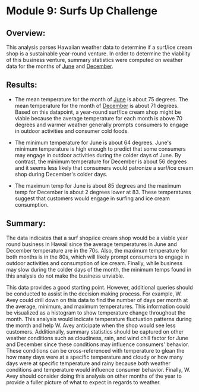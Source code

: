 # Module 9: Surfs Up Challenge

## Overview:

This analysis parses Hawaiian weather data to determine if a surf/ice cream shop is a sustainable year-round venture.  In order to determine the viability of this business venture, summary statistics were computed on weather data for the months of [June](https://github.com/laurlen2112/surfs_up/blob/main/resources/june_query.png) and [December](https://github.com/laurlen2112/surfs_up/blob/main/resources/dec_query.png).  

## Results:

* The mean temperature for the month of [June](https://github.com/laurlen2112/surfs_up/blob/main/resources/june_stats.png) is about 75 degrees.  The mean temperature for the month of [December](https://github.com/laurlen2112/surfs_up/blob/main/resources/dec_stats.png) is about 71 degrees.  Based on this datapoint, a year-round surf/ice cream shop might be viable because the average temperature for each month is above 70 degrees and warmer weather generally prompts consumers to engage in outdoor activities and consumer cold foods.

* The minimum temperature for June is about 64 degrees.  June's minimum temperature is high enough to predict that some consumers may engage in outdoor activities during the colder days of June.  By contrast, the minimum temperature for December is about 56 degrees and it seems less likely that consumers would patronize a surf/ice cream shop during December's colder days.  

* The maximum temp for June is about 85 degrees and the maximum temp for December is about 2 degrees lower at 83.  These temperatures suggest that customers would engage in surfing and ice cream consumption.

## Summary:

The data indicates that a surf shop/ice cream shop would be a viable year round business in Hawaii since the average temperatures in June and December temperature are in the 70s.  Also, the maximum temperature for both months is in the 80s, which will likely prompt consumers to engage in outdoor activities and consumption of ice cream.  Finally, while business may slow during the colder days of the month, the minimum temps found in this analysis do not make the business unviable.  

This data provides a good starting point.  However, additional queries should be conducted to assist in the decision making process. For example, W. Avey could drill down on this data to find the number of days per month at the average, minimum, and maximum temperatures.  This information could be visualized as a histogram to show temperature change throughout the month.  This analysis would indicate temperature fluctuation patterns during the month and help W. Avey anticipate when the shop would see less customers.  Additionally, summary statistics should be captured on other weather conditions such as cloudiness, rain, and wind chill factor for June and December since these conditions may influence consumers' behavior.  These conditions can be cross-referenced with temperature to glean the how many days were at a specific temperature and cloudy or how many days were at specific temperature and rainy because both weather conditions and temperature would influence consumer behavior.  Finally, W. Avey should consider doing this analysis on other months of the year to provide a fuller picture of what to expect in regards to weather.  
